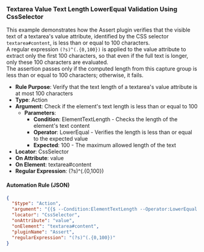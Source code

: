 ### Textarea Value Text Length LowerEqual Validation Using CssSelector

This example demonstrates how the Assert plugin verifies that the visible text of a textarea's value attribute, identified by the CSS selector `textarea#content`, is less than or equal to 100 characters.  
A regular expression `(?s)^(.{0,100})` is applied to the value attribute to extract only the first 100 characters, so that even if the full text is longer, only these 100 characters are evaluated.  
The assertion passes only if the computed length from this capture group is less than or equal to 100 characters; otherwise, it fails.

- **Rule Purpose**: Verify that the text length of a textarea's value attribute is at most 100 characters  
- **Type**: Action  
- **Argument**: Check if the element's text length is less than or equal to 100  
  - **Parameters**:  
    - **Condition**: ElementTextLength - Checks the length of the element's text content  
    - **Operator**: LowerEqual - Verifies the length is less than or equal to the expected value  
    - **Expected**: 100 - The maximum allowed length of the text  
- **Locator**: CssSelector  
- **On Attribute**: value  
- **On Element**: textarea#content  
- **Regular Expression**: (?s)^(.{0,100})

#### Automation Rule (JSON)

```json
{
  "$type": "Action",
  "argument": "{{$ --Condition:ElementTextLength --Operator:LowerEqual --Expected:100}}",
  "locator": "CssSelector",
  "onAttribute": "value",
  "onElement": "textarea#content",
  "pluginName": "Assert",
  "regularExpression": "(?s)^(.{0,100})"
}
```
